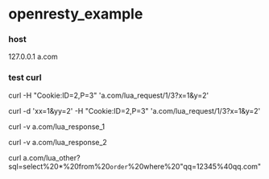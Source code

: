 # openresty_example

### host
127.0.0.1 a.com

### test curl
curl -H "Cookie:ID=2,P=3" 'a.com/lua_request/1/3?x=1&y=2'

curl -d 'xx=1&yy=2' -H "Cookie:ID=2,P=3" 'a.com/lua_request/1/3?x=1&y=2'

curl -v a.com/lua_response_1

curl -v a.com/lua_response_2

curl a.com/lua_other?sql=select%20*%20from%20`order`%20where%20\"qq=12345%40qq.com\"
